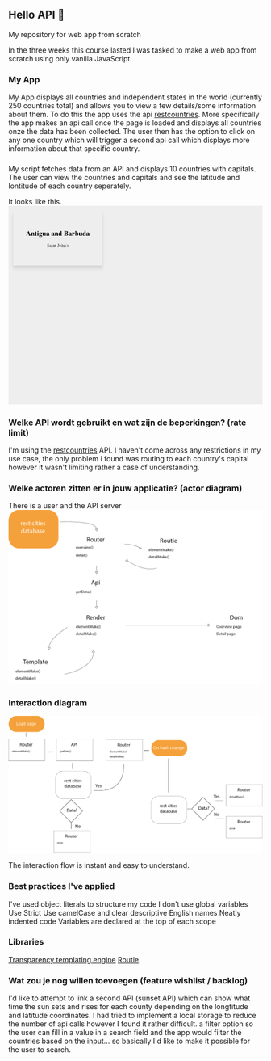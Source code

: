 ## Hello API 🐒
My repository for web app from scratch

In the three weeks this course lasted I was tasked to make a web app from scratch using only vanilla JavaScript.
### My App
My App displays all countries and independent states in the world (currently 250 countries total) and allows you to view a few details/some information about them. To do this the app uses the api [restcountries](https://restcountries.eu/).
More specifically the app makes an api call once the page is loaded and displays all countries onze the data has been collected. The user then has the option to click on any one country which will trigger a second api call which displays more information about that specific country. 

### 
My script fetches data from an API and displays 10 countries with capitals. The user can view the countries and capitals and see the latitude and lontitude of each country seperately.
  
  It looks like this.
  ![screen cap img](public/img/screen_2.png)  
  
### Welke API wordt gebruikt en wat zijn de beperkingen? (rate limit)
  I'm using the [restcountries](https://restcountries.eu/) API.
  I haven't come across any restrictions in my use case, the only problem i found was routing to each country's capital however it wasn't limiting rather a case of understanding.

### Welke actoren zitten er in jouw applicatie? (actor diagram)
There is a user and the API server
  ![actor diagram img](public/img/actoren_diagram_v1.png)
  
### Interaction diagram

![interactin img](public/img/interaction_diagram_v1.png)

  The interaction flow is instant and easy to understand.

### Best practices I've applied
   I've used object literals to structure my code
   I don't use global variables
   Use Strict
   Use camelCase and clear descriptive English names
   Neatly indented code
   Variables are declared at the top of each scope
   
### Libraries
   [Transparency templating engine](https://github.com/leonidas/transparency)
   [Routie](http://projects.jga.me/routie/)

### Wat zou je nog willen toevoegen (feature wishlist / backlog)
  I'd like to attempt to link a second API (sunset API) which can show what time the sun sets and rises for each county depending on the longtitude and latitude coordinates.
  I had tried to implement a local storage to reduce the number of api calls however I found it rather difficult.
  a filter option so the user can fill in a value in a search field and the app would filter the countries based on the input... so basically I'd like to make it possible for the user to search.

